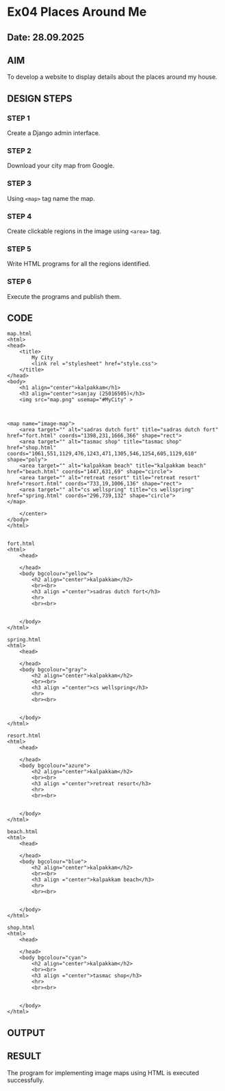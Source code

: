 # Ex04 Places Around Me
## Date: 28.09.2025

## AIM
To develop a website to display details about the places around my house.

## DESIGN STEPS

### STEP 1
Create a Django admin interface.

### STEP 2
Download your city map from Google.

### STEP 3
Using ```<map>``` tag name the map.

### STEP 4
Create clickable regions in the image using ```<area>``` tag.

### STEP 5
Write HTML programs for all the regions identified.

### STEP 6
Execute the programs and publish them.

## CODE
```
map.html
<html>
<head>
    <title>
        My City
        <link rel ="stylesheet" href="style.css">
    </title>
</head>
<body>
    <h1 align="center">kalpakkam</h1>
    <h3 align="center">sanjay (25016505)</h3>
    <img src="map.png" usemap="#MyCity" >

        

<map name="image-map">
    <area target="" alt="sadras dutch fort" title="sadras dutch fort" href="fort.html" coords="1398,231,1666,366" shape="rect">
    <area target="" alt="tasmac shop" title="tasmac shop" href="shop.html" coords="1061,551,1129,476,1243,471,1305,546,1254,605,1129,610" shape="poly">
    <area target="" alt="kalpakkam beach" title="kalpakkam beach" href="beach.html" coords="1447,631,69" shape="circle">
    <area target="" alt="retreat resort" title="retreat resort" href="resort.html" coords="733,19,1006,136" shape="rect">
    <area target="" alt="cs wellspring" title="cs wellspring" href="spring.html" coords="296,739,132" shape="circle">
</map>
            
    </center>
</body>
</html>


fort.html
<html>
    <head>

    </head>
    <body bgcolour="yellow">
        <h2 align="center">kalpakkam</h2>
        <br><br>
        <h3 align ="center">sadras dutch fort</h3>
        <hr>
        <br><br>


    </body>
</html>

spring.html
<html>
    <head>

    </head>
    <body bgcolour="gray">
        <h2 align="center">kalpakkam</h2>
        <br><br>
        <h3 align ="center">cs wellspring</h3>
        <hr>
        <br><br>


    </body>
</html>

resort.html
<html>
    <head>

    </head>
    <body bgcolour="azure">
        <h2 align="center">kalpakkam</h2>
        <br><br>
        <h3 align ="center">retreat resort</h3>
        <hr>
        <br><br>


    </body>
</html>

beach.html
<html>
    <head>

    </head>
    <body bgcolour="blue">
        <h2 align="center">kalpakkam</h2>
        <br><br>
        <h3 align ="center">kalpakkam beach</h3>
        <hr>
        <br><br>


    </body>
</html>

shop.html
<html>
    <head>

    </head>
    <body bgcolour="cyan">
        <h2 align="center">kalpakkam</h2>
        <br><br>
        <h3 align ="center">tasmac shop</h3>
        <hr>
        <br><br>


    </body>
</html>
```

## OUTPUT








## RESULT
The program for implementing image maps using HTML is executed successfully.
